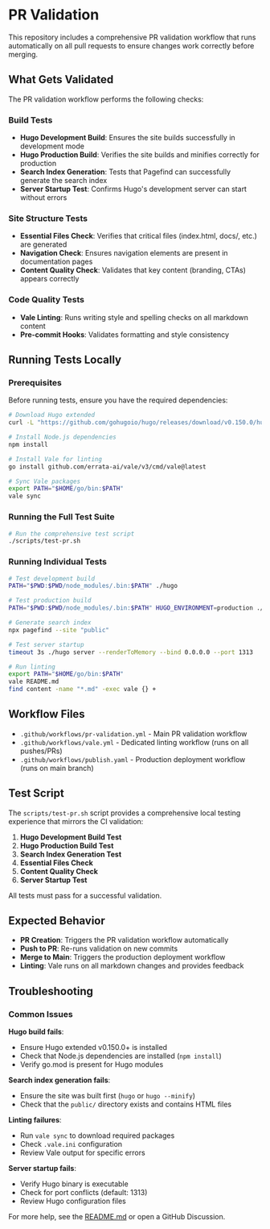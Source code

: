 # PR Validation

This repository includes a comprehensive PR validation workflow that runs automatically on all pull requests to ensure changes work correctly before merging.

## What Gets Validated

The PR validation workflow performs the following checks:

### Build Tests
- **Hugo Development Build**: Ensures the site builds successfully in development mode
- **Hugo Production Build**: Verifies the site builds and minifies correctly for production
- **Search Index Generation**: Tests that Pagefind can successfully generate the search index
- **Server Startup Test**: Confirms Hugo's development server can start without errors

### Site Structure Tests
- **Essential Files Check**: Verifies that critical files (index.html, docs/, etc.) are generated
- **Navigation Check**: Ensures navigation elements are present in documentation pages
- **Content Quality Check**: Validates that key content (branding, CTAs) appears correctly

### Code Quality Tests
- **Vale Linting**: Runs writing style and spelling checks on all markdown content
- **Pre-commit Hooks**: Validates formatting and style consistency

## Running Tests Locally

### Prerequisites
Before running tests, ensure you have the required dependencies:

```bash
# Download Hugo extended
curl -L "https://github.com/gohugoio/hugo/releases/download/v0.150.0/hugo_extended_0.150.0_linux-amd64.tar.gz" | tar -xz hugo && chmod +x hugo

# Install Node.js dependencies
npm install

# Install Vale for linting
go install github.com/errata-ai/vale/v3/cmd/vale@latest

# Sync Vale packages
export PATH="$HOME/go/bin:$PATH"
vale sync
```

### Running the Full Test Suite

```bash
# Run the comprehensive test script
./scripts/test-pr.sh
```

### Running Individual Tests

```bash
# Test development build
PATH="$PWD:$PWD/node_modules/.bin:$PATH" ./hugo

# Test production build
PATH="$PWD:$PWD/node_modules/.bin:$PATH" HUGO_ENVIRONMENT=production ./hugo --minify

# Generate search index
npx pagefind --site "public"

# Test server startup
timeout 3s ./hugo server --renderToMemory --bind 0.0.0.0 --port 1313

# Run linting
export PATH="$HOME/go/bin:$PATH"
vale README.md
find content -name "*.md" -exec vale {} +
```

## Workflow Files

- `.github/workflows/pr-validation.yml` - Main PR validation workflow
- `.github/workflows/vale.yml` - Dedicated linting workflow (runs on all pushes/PRs)
- `.github/workflows/publish.yaml` - Production deployment workflow (runs on main branch)

## Test Script

The `scripts/test-pr.sh` script provides a comprehensive local testing experience that mirrors the CI validation:

1. **Hugo Development Build Test**
2. **Hugo Production Build Test** 
3. **Search Index Generation Test**
4. **Essential Files Check**
5. **Content Quality Check**
6. **Server Startup Test**

All tests must pass for a successful validation.

## Expected Behavior

- **PR Creation**: Triggers the PR validation workflow automatically
- **Push to PR**: Re-runs validation on new commits
- **Merge to Main**: Triggers the production deployment workflow
- **Linting**: Vale runs on all markdown changes and provides feedback

## Troubleshooting

### Common Issues

**Hugo build fails**:
- Ensure Hugo extended v0.150.0+ is installed
- Check that Node.js dependencies are installed (`npm install`)
- Verify go.mod is present for Hugo modules

**Search index generation fails**:
- Ensure the site was built first (`hugo` or `hugo --minify`)
- Check that the `public/` directory exists and contains HTML files

**Linting failures**:
- Run `vale sync` to download required packages
- Check `.vale.ini` configuration
- Review Vale output for specific errors

**Server startup fails**:
- Verify Hugo binary is executable
- Check for port conflicts (default: 1313)
- Review Hugo configuration files

For more help, see the [README.md](../README.md) or open a GitHub Discussion.